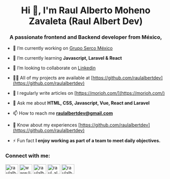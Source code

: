 <h1 align="center">Hi 👋, I'm Raul Alberto Moheno Zavaleta (Raul Albert Dev)</h1>
<h3 align="center">A passionate frontend and Backend developer from México,</h3>

- 🔭 I’m currently working on [Grupo Serco México](https://cpgruposerco.com/)

- 🌱 I’m currently learning **Javascript, Laravel & React**

- 👯 I’m looking to collaborate on [Linkedin](https://www.linkedin.com/)

- 👨‍💻 All of my projects are available at [https://github.com/raulalbertdev](https://github.com/raulalbertdev)

- 📝 I regularly write articles on [https://morioh.com/](https://morioh.com/)

- 💬 Ask me about **HTML, CSS, Javascript, Vue, React and Laravel**

- 📫 How to reach me **raulalbertdev@gmail.com**

- 📄 Know about my experiences [https://github.com/raulalbertdev](https://github.com/raulalbertdev)

- ⚡ Fun fact **I enjoy working as part of a team to meet daily objectives.**

<h3 align="left">Connect with me:</h3>
<p align="left">
<a href="https://codepen.io/raulalbertmohzavdev" target="blank"><img align="center" src="https://raw.githubusercontent.com/rahuldkjain/github-profile-readme-generator/master/src/images/icons/Social/codepen.svg" alt="raulalbertmohzavdev" height="30" width="40" /></a>
<a href="https://linkedin.com/in/www.linkedin.com/in/raulalbertdev" target="blank"><img align="center" src="https://raw.githubusercontent.com/rahuldkjain/github-profile-readme-generator/master/src/images/icons/Social/linked-in-alt.svg" alt="www.linkedin.com/in/raulalbertmohzavdev" height="30" width="40" /></a>
<a href="https://codesandbox.com/raulalbertmohzav" target="blank"><img align="center" src="https://raw.githubusercontent.com/rahuldkjain/github-profile-readme-generator/master/src/images/icons/Social/codesandbox.svg" alt="raulalbertmohzav" height="30" width="40" /></a>
<a href="https://instagram.com/raul_albert.dev" target="blank"><img align="center" src="https://raw.githubusercontent.com/rahuldkjain/github-profile-readme-generator/master/src/images/icons/Social/instagram.svg" alt="raul_albert.dev" height="30" width="40" /></a>
<a href="https://www.leetcode.com/raulalbertmohzav" target="blank"><img align="center" src="https://raw.githubusercontent.com/rahuldkjain/github-profile-readme-generator/master/src/images/icons/Social/leet-code.svg" alt="raulalbertmohzav" height="30" width="40" /></a>
</p>